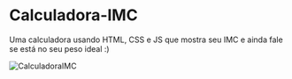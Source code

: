# Calculadora-IMC
Uma calculadora usando HTML, CSS e JS que mostra seu IMC e ainda fale se está no seu peso ideal :)


![CalculadoraIMC](https://user-images.githubusercontent.com/95543314/167972766-7a0aa3db-4525-47e0-a1a0-6d04fed32754.png)
